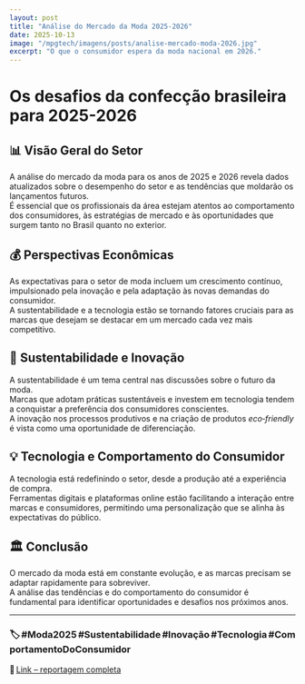 ```yaml
---
layout: post
title: "Análise do Mercado da Moda 2025‑2026"
date: 2025-10-13
image: "/mpgtech/imagens/posts/analise-mercado-moda-2026.jpg"
excerpt: "O que o consumidor espera da moda nacional em 2026."
---
```


# Os desafios da confecção brasileira para 2025-2026

## 📊 Visão Geral do Setor
A análise do mercado da moda para os anos de 2025 e 2026 revela dados atualizados sobre o desempenho do setor e as tendências que moldarão os lançamentos futuros.  
É essencial que os profissionais da área estejam atentos ao comportamento dos consumidores, às estratégias de mercado e às oportunidades que surgem tanto no Brasil quanto no exterior.

## 💰 Perspectivas Econômicas
As expectativas para o setor de moda incluem um crescimento contínuo, impulsionado pela inovação e pela adaptação às novas demandas do consumidor.  
A sustentabilidade e a tecnologia estão se tornando fatores cruciais para as marcas que desejam se destacar em um mercado cada vez mais competitivo.

## 🌱 Sustentabilidade e Inovação
A sustentabilidade é um tema central nas discussões sobre o futuro da moda.  
Marcas que adotam práticas sustentáveis e investem em tecnologia tendem a conquistar a preferência dos consumidores conscientes.  
A inovação nos processos produtivos e na criação de produtos *eco‑friendly* é vista como uma oportunidade de diferenciação.

## 💡 Tecnologia e Comportamento do Consumidor
A tecnologia está redefinindo o setor, desde a produção até a experiência de compra.  
Ferramentas digitais e plataformas online estão facilitando a interação entre marcas e consumidores, permitindo uma personalização que se alinha às expectativas do público.

## 🏛️ Conclusão
O mercado da moda está em constante evolução, e as marcas precisam se adaptar rapidamente para sobreviver.  
A análise das tendências e do comportamento do consumidor é fundamental para identificar oportunidades e desafios nos próximos anos.

---

### 🏷️ #Moda2025 #Sustentabilidade #Inovação #Tecnologia #ComportamentoDoConsumidor  


🔗 [Link – reportagem completa](https://revistatextil.com.br/audaces-analise-de-mercado-de-moda-2025-2026/)











